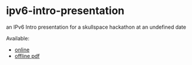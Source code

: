ipv6-intro-presentation
=======================

an IPv6 Intro presentation for a skullspace hackathon at an undefined date

Available:
*	[online](http://tbaschak.github.io/ipv6-intro-presentation/)
*	[offline pdf](http://tbaschak.github.io/ipv6-intro-presentation/ipv6-intro.pdf)
